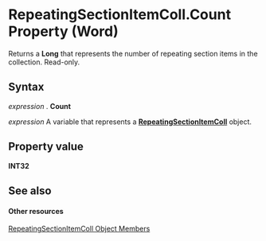 
# RepeatingSectionItemColl.Count Property (Word)

Returns a  **Long** that represents the number of repeating section items in the collection. Read-only.


## Syntax

 _expression_ . **Count**

 _expression_ A variable that represents a **[RepeatingSectionItemColl](00e9f159-99e2-834d-545c-708586eacef5.md)** object.


## Property value

 **INT32**


## See also


#### Other resources


[RepeatingSectionItemColl Object Members](b8a5d7cd-9d30-3434-979d-dcc939d77cc1.md)
